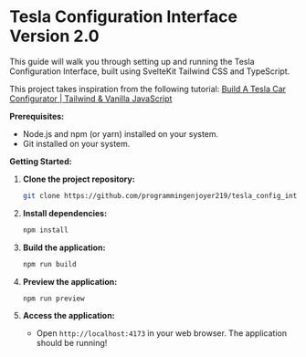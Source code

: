 # Tesla Configuration Interface Version 2.0

This guide will walk you through setting up and running the Tesla Configuration Interface, built using SvelteKit Tailwind CSS and TypeScript.

This project takes inspiration from the following tutorial: [Build A Tesla Car Configurator | Tailwind & Vanilla JavaScript](https://youtu.be/ui0PmJtKGhQ?feature=shared)

**Prerequisites:**

- Node.js and npm (or yarn) installed on your system.
- Git installed on your system.

**Getting Started:**

1. **Clone the project repository:**

   ```bash
   git clone https://github.com/programmingenjoyer219/tesla_config_interface.git
   ```

2. **Install dependencies:**

   ```bash
   npm install
   ```

3. **Build the application:**

   ```bash
   npm run build
   ```

4. **Preview the application:**

   ```bash
   npm run preview
   ```

5. **Access the application:**

   - Open `http://localhost:4173` in your web browser. The application should be running!
